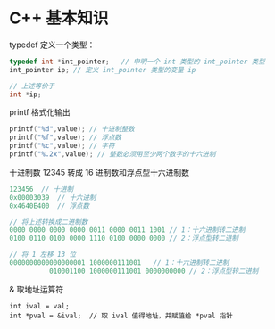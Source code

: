 # C++ 基本知识

typedef 定义一个类型：

```c++
typedef int *int_pointer;	// 申明一个 int 类型的 int_pointer 类型
int_pointer ip;	// 定义 int_pointer 类型的变量 ip

// 上述等价于
int *ip;
```

 

printf 格式化输出

```c++
printf("%d",value);	// 十进制整数
printf("%f",value); // 浮点数
printf("%c",value); // 字符
printf("%.2x",value); // 整数必须用至少两个数字的十六进制
```

十进制数 12345 转成 16 进制数和浮点型十六进制数

```c++
123456	// 十进制
0x00003039	// 十六进制
0x4640E400	// 浮点数

// 将上述转换成二进制数
0000 0000 0000 0000 0011 0000 0011 1001	// 1：十六进制转二进制
0100 0110 0100 0000 1110 0100 0000 0000 // 2：浮点型转二进制

// 将 1 左移 13 位
0000000000000000001 1000000111001	// 1：十六进制转二进制
          010001100 1000000111001 0000000000 // 2：浮点型转二进制
```

& 取地址运算符

```
int ival = val;
int *pval = &ival;	// 取 ival 值得地址，并赋值给 *pval 指针
```

